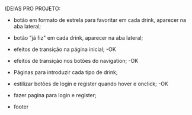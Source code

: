 IDEIAS PRO PROJETO:

- botão em formato de estrela para favoritar em cada drink, aparecer na aba lateral;
- botão "já fiz" em cada drink, aparecer na aba lateral;

- efeitos de transição na página inicial; -OK
- efeitos de transição nos botões do navigation; -OK

- Páginas para introduzir cada tipo de drink;

- estilizar botões de login e register quando hover e onclick; -OK
- fazer pagina para login e register;

- footer
